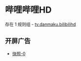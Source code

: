 # 哔哩哔哩HD

存在 1 规则组 - [tv.danmaku.bilibilihd](/src/apps/tv.danmaku.bilibilihd.ts)

## 开屏广告

- [快照-0](https://gkd-kit.songe.li/import/13031261)
